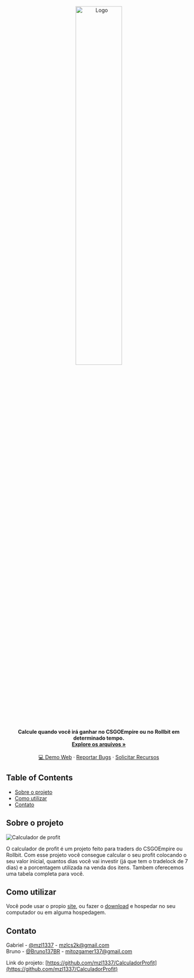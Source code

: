 
<!-- PROJECT LOGO -->
<br />
<p align="center">
  <a href="https://github.com/othneildrew/Best-README-Template">
    <img src="https://i.imgur.com/F8NsFsW.png" alt="Logo" width="50%">
  </a>

  <p align="center">
  <b>Calcule quando você irá ganhar no CSGOEmpire ou no Rollbit em determinado tempo.</b>
    <br />
    <a href="https://github.com/mzl1337/CalculadorProfit"><strong>Explore os arquivos »</strong></a>
    <br />
    <br />
    <a href="https://mzl1337.github.io/">💻 Demo Web</a>
    ·
    <a href="https://github.com/mzl1337/CalculadorProfit/issues">Reportar Bugs</a>
    ·
    <a href="https://github.com/mzl1337/CalculadorProfit/issues">Solicitar Recursos</a>
  </p>
</p>



<!-- TABLE OF CONTENTS -->
## Table of Contents

* [Sobre o projeto](#sobre-o-projeto)
* [Como utilizar](#como-utilizar)
* [Contato](#contato)



<!-- ABOUT THE PROJECT -->
## Sobre o projeto

![Calculador de profit](https://i.imgur.com/3HruntZ.png])

O calculador de profit é um projeto feito para traders do CSGOEmpire ou Rollbit. Com esse projeto você consegue calcular o seu profit colocando o seu valor inicial, quantos dias você vai investir (já que tem o tradelock de 7 dias) e a porcentagem utilizada na venda dos itens. Tambem oferecemos uma tabela completa para você.


<!-- GETTING STARTED -->
## Como utilizar

Você pode usar o propio <a href="https://mzl1337.github.io/">site</a>, ou fazer o <a href="https://github.com/mzl1337/CalculadorProfit/archive/master.zip">download</a> e hospedar no seu computador ou em alguma hospedagem.


<!-- CONTACT -->
## Contato

Gabriel - [@mzl1337](https://twitter.com/mzl1337) - mzlcs2k@gmail.com<br>
Bruno - [@Bruno137BR](https://twitter.com/Bruno137BR) - mitozgamer137@gmail.com

Link do projeto: [https://github.com/mzl1337/CalculadorProfit](https://github.com/mzl1337/CalculadorProfit)



<!-- MARKDOWN LINKS & IMAGES -->
<!-- https://www.markdownguide.org/basic-syntax/#reference-style-links -->
[contributors-shield]: https://img.shields.io/github/contributors/othneildrew/Best-README-Template.svg?style=flat-square
[contributors-url]: https://github.com/othneildrew/Best-README-Template/graphs/contributors
[forks-shield]: https://img.shields.io/github/forks/othneildrew/Best-README-Template.svg?style=flat-square
[forks-url]: https://github.com/othneildrew/Best-README-Template/network/members
[stars-shield]: https://img.shields.io/github/stars/othneildrew/Best-README-Template.svg?style=flat-square
[stars-url]: https://github.com/othneildrew/Best-README-Template/stargazers
[issues-shield]: https://img.shields.io/github/issues/othneildrew/Best-README-Template.svg?style=flat-square
[issues-url]: https://github.com/othneildrew/Best-README-Template/issues
[license-shield]: https://img.shields.io/github/license/othneildrew/Best-README-Template.svg?style=flat-square
[license-url]: https://github.com/othneildrew/Best-README-Template/blob/master/LICENSE.txt
[linkedin-shield]: https://img.shields.io/badge/-LinkedIn-black.svg?style=flat-square&logo=linkedin&colorB=555
[linkedin-url]: https://linkedin.com/in/othneildrew
[product-screenshot]: images/screenshot.png
